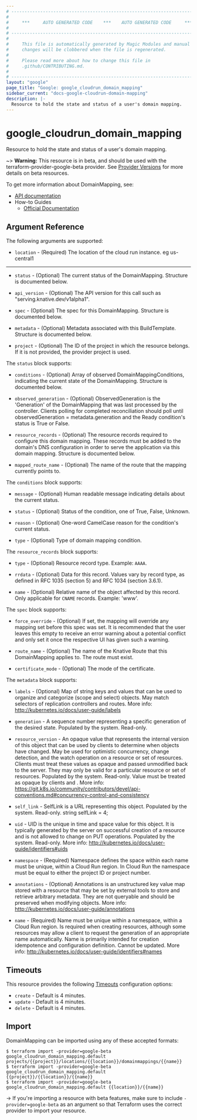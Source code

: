```yaml
---
# ----------------------------------------------------------------------------
#
#     ***     AUTO GENERATED CODE    ***    AUTO GENERATED CODE     ***
#
# ----------------------------------------------------------------------------
#
#     This file is automatically generated by Magic Modules and manual
#     changes will be clobbered when the file is regenerated.
#
#     Please read more about how to change this file in
#     .github/CONTRIBUTING.md.
#
# ----------------------------------------------------------------------------
layout: "google"
page_title: "Google: google_cloudrun_domain_mapping"
sidebar_current: "docs-google-cloudrun-domain-mapping"
description: |-
  Resource to hold the state and status of a user's domain mapping.
---
```


# google\_cloudrun\_domain\_mapping

Resource to hold the state and status of a user's domain mapping.

~> **Warning:** This resource is in beta, and should be used with the terraform-provider-google-beta provider.
See [Provider Versions](https://terraform.io/docs/providers/google/provider_versions.html) for more details on beta resources.

To get more information about DomainMapping, see:

* [API documentation](https://cloud.google.com/run/docs/reference/rest/v1alpha1/projects.locations.domainmappings)
* How-to Guides
    * [Official Documentation](https://cloud.google.com/run/docs/mapping-custom-domains)

## Argument Reference

The following arguments are supported:


* `location` -
  (Required)
  The location of the cloud run instance. eg us-central1


- - -


* `status` -
  (Optional)
  The current status of the DomainMapping.  Structure is documented below.

* `api_version` -
  (Optional)
  The API version for this call such as "serving.knative.dev/v1alpha1".

* `spec` -
  (Optional)
  The spec for this DomainMapping.  Structure is documented below.

* `metadata` -
  (Optional)
  Metadata associated with this BuildTemplate.  Structure is documented below.

* `project` - (Optional) The ID of the project in which the resource belongs.
    If it is not provided, the provider project is used.


The `status` block supports:

* `conditions` -
  (Optional)
  Array of observed DomainMappingConditions, indicating the current state
  of the DomainMapping.  Structure is documented below.

* `observed_generation` -
  (Optional)
  ObservedGeneration is the 'Generation' of the DomainMapping that
  was last processed by the controller.
  Clients polling for completed reconciliation should poll until
  observedGeneration = metadata.generation and the Ready condition's status
  is True or False.

* `resource_records` -
  (Optional)
  The resource records required to configure this domain mapping. These
  records must be added to the domain's DNS configuration in order to
  serve the application via this domain mapping.  Structure is documented below.

* `mapped_route_name` -
  (Optional)
  The name of the route that the mapping currently points to.


The `conditions` block supports:

* `message` -
  (Optional)
  Human readable message indicating details about the current status.

* `status` -
  (Optional)
  Status of the condition, one of True, False, Unknown.

* `reason` -
  (Optional)
  One-word CamelCase reason for the condition's current status.

* `type` -
  (Optional)
  Type of domain mapping condition.

The `resource_records` block supports:

* `type` -
  (Optional)
  Resource record type. Example: `AAAA`.

* `rrdata` -
  (Optional)
  Data for this record. Values vary by record type, as defined in RFC 1035
  (section 5) and RFC 1034 (section 3.6.1).

* `name` -
  (Optional)
  Relative name of the object affected by this record. Only applicable for
  `CNAME` records. Example: 'www'.

The `spec` block supports:

* `force_override` -
  (Optional)
  If set, the mapping will override any mapping set before this spec was set.
  It is recommended that the user leaves this empty to receive an error
  warning about a potential conflict and only set it once the respective UI
  has given such a warning.

* `route_name` -
  (Optional)
  The name of the Knative Route that this DomainMapping applies to.
  The route must exist.

* `certificate_mode` -
  (Optional)
  The mode of the certificate.

The `metadata` block supports:

* `labels` -
  (Optional)
  Map of string keys and values that can be used to organize and categorize
  (scope and select) objects. May match selectors of replication controllers
  and routes.
  More info: http://kubernetes.io/docs/user-guide/labels

* `generation` -
  A sequence number representing a specific generation of the desired state.
  Populated by the system. Read-only.

* `resource_version` -
  An opaque value that represents the internal version of this object that
  can be used by clients to determine when objects have changed. May be used
  for optimistic concurrency, change detection, and the watch operation on a
  resource or set of resources. Clients must treat these values as opaque and
  passed unmodified back to the server. They may only be valid for a
  particular resource or set of resources.
  Populated by the system.
  Read-only.
  Value must be treated as opaque by clients and .
  More info:
  https://git.k8s.io/community/contributors/devel/api-conventions.md#concurrency-control-and-consistency

* `self_link` -
  SelfLink is a URL representing this object.
  Populated by the system.
  Read-only.
   string selfLink = 4;

* `uid` -
  UID is the unique in time and space value for this object. It is typically
  generated by the server on successful creation of a resource and is not
  allowed to change on PUT operations.
  Populated by the system.
  Read-only.
  More info: http://kubernetes.io/docs/user-guide/identifiers#uids

* `namespace` -
  (Required)
  Namespace defines the space within each name must be unique, within a
  Cloud Run region. In Cloud Run the namespace must be equal to either the
  project ID or project number.

* `annotations` -
  (Optional)
  Annotations is an unstructured key value map stored with a resource that
  may be set by external tools to store and retrieve arbitrary metadata. They
  are not queryable and should be preserved when modifying objects. More
  info: http://kubernetes.io/docs/user-guide/annotations

* `name` -
  (Required)
  Name must be unique within a namespace, within a Cloud Run region.
  Is required when creating
  resources, although some resources may allow a client to request the
  generation of an appropriate name automatically. Name is primarily intended
  for creation idempotence and configuration definition. Cannot be updated.
  More info: http://kubernetes.io/docs/user-guide/identifiers#names


## Timeouts

This resource provides the following
[Timeouts](/docs/configuration/resources.html#timeouts) configuration options:

- `create` - Default is 4 minutes.
- `update` - Default is 4 minutes.
- `delete` - Default is 4 minutes.

## Import

DomainMapping can be imported using any of these accepted formats:

```
$ terraform import -provider=google-beta google_cloudrun_domain_mapping.default projects/{{project}}/locations/{{location}}/domainmappings/{{name}}
$ terraform import -provider=google-beta google_cloudrun_domain_mapping.default {{project}}/{{location}}/{{name}}
$ terraform import -provider=google-beta google_cloudrun_domain_mapping.default {{location}}/{{name}}
```

-> If you're importing a resource with beta features, make sure to include `-provider=google-beta`
as an argument so that Terraform uses the correct provider to import your resource.
